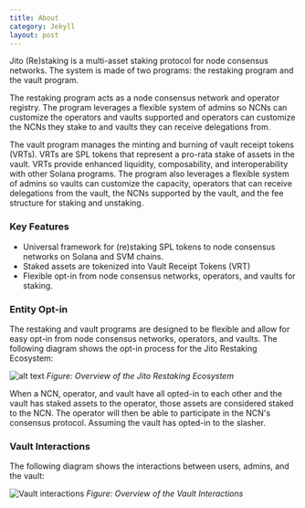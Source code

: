 ```yaml
---
title: About
category: Jekyll
layout: post
---
```


Jito (Re)staking is a multi-asset staking protocol for node consensus networks. The system is made of two programs: the
restaking program and the vault program.

The restaking program acts as a node consensus network and operator registry. The program leverages a flexible system of
admins so NCNs can customize the operators and vaults supported and operators can customize the NCNs they stake to and vaults
they can receive delegations from.

The vault program manages the minting and burning of vault receipt tokens (VRTs). VRTs are SPL tokens that represent
a pro-rata stake of assets in the vault. VRTs provide enhanced liquidity, composability, and interoperability with other
Solana programs. The program also leverages a flexible system of admins so vaults can customize the capacity, operators
that can receive delegations from the vault, the NCNs supported by the vault, and the fee structure for staking and unstaking.

### Key Features

- Universal framework for (re)staking SPL tokens to node consensus networks on Solana and SVM chains.
- Staked assets are tokenized into Vault Receipt Tokens (VRT)
- Flexible opt-in from node consensus networks, operators, and vaults for staking.

### Entity Opt-in

The restaking and vault programs are designed to be flexible and allow for easy opt-in from node consensus networks,
operators, and vaults. The following diagram shows the opt-in process for the Jito Restaking Ecosystem:

![alt text](/assets/images/opt_in.png)
*Figure: Overview of the Jito Restaking Ecosystem*

When a NCN, operator, and vault have all opted-in to each other and the vault has staked assets to the operator, those
assets are considered staked to the NCN. The operator will then be able to participate in the NCN's consensus protocol.
Assuming the vault has opted-in to the slasher.

### Vault Interactions

The following diagram shows the interactions between users, admins, and the vault:

![Vault interactions](/assets/images/vault_interactions.png)
*Figure: Overview of the Vault Interactions*
